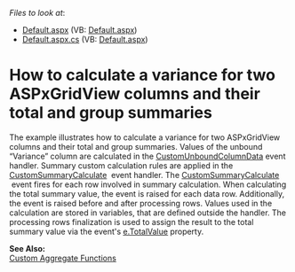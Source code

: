 <!-- default file list -->
*Files to look at*:

* [Default.aspx](./CS/WebSite/Default.aspx) (VB: [Default.aspx](./VB/WebSite/Default.aspx))
* [Default.aspx.cs](./CS/WebSite/Default.aspx.cs) (VB: [Default.aspx](./VB/WebSite/Default.aspx))
<!-- default file list end -->
# How to calculate a variance for two ASPxGridView columns and their total and group summaries


<p>The example illustrates how to calculate a variance for two ASPxGridView columns and their total and group summaries. Values of the unbound “Variance” column are calculated in the <a href="http://documentation.devexpress.com/#AspNet/DevExpressWebASPxGridViewASPxGridView_CustomUnboundColumnDatatopic"><u>CustomUnboundColumnData</u></a> event handler. Summary custom calculation rules are applied in the <a href="https://documentation.devexpress.com/#AspNet/DevExpressWebASPxGridBase_CustomSummaryCalculatetopic">CustomSummaryCalculate</a>  event handler. The <a href="https://documentation.devexpress.com/#AspNet/DevExpressWebASPxGridBase_CustomSummaryCalculatetopic">CustomSummaryCalculate</a>  event fires for each row involved in summary calculation. When calculating the total summary value, the event is raised for each data row. Additionally, the event is raised before and after processing rows. Values used in the calculation are stored in variables, that are defined outside the handler. The processing rows finalization is used to assign the result to the total summary value via the event's <a href="http://documentation.devexpress.com/#CoreLibraries/DevExpressDataCustomSummaryEventArgs_TotalValuetopic"><u>e.TotalValue</u></a> property.</p>
<p><strong>See Also:</strong><strong><br> </strong><a href="http://documentation.devexpress.com/#AspNet/CustomDocument3762"><u>Custom Aggregate Functions</u></a></p>

<br/>


